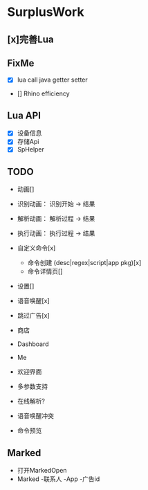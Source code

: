 # SurplusWork

## [x]完善Lua

## FixMe
- [x] lua call java getter setter 
- [] Rhino efficiency

## Lua API

- [x] 设备信息
- [x] 存储Api
- [x] SpHelper

## TODO 

 - 动画[]
  - 识别动画： 识别开始 -> 结果
  - 解析动画： 解析过程 -> 结果
  - 执行动画： 执行过程 -> 结果
 
 - 自定义命令[x]
   - 命令创建 (desc|regex|script|app pkg)[x]
   - 命令详情页[]
 - 设置[]
 - 语音唤醒[x]
 - 跳过广告[x]
 
 - 商店
 - Dashboard
 - Me
 - 欢迎界面
 
 - 多参数支持
 - 在线解析?
 
 - 语音唤醒冲突
 
 - 命令预览
 
 ## Marked
 
 - 打开MarkedOpen
 - Marked -联系人 -App -广告id